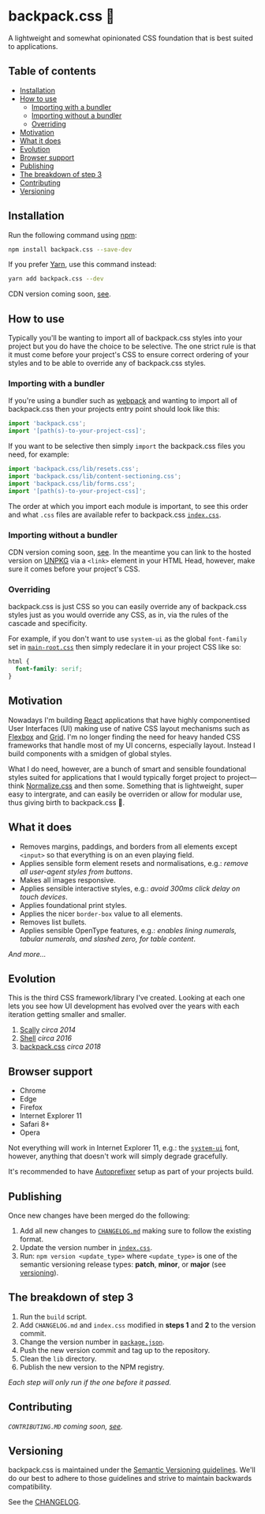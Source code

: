 # backpack.css 🎒 <!-- omit in toc -->

A lightweight and somewhat opinionated CSS foundation that is best suited to applications.

## Table of contents <!-- omit in toc -->

- [Installation](#installation)
- [How to use](#how-to-use)
  - [Importing with a bundler](#importing-with-a-bundler)
  - [Importing without a bundler](#importing-without-a-bundler)
  - [Overriding](#overriding)
- [Motivation](#motivation)
- [What it does](#what-it-does)
- [Evolution](#evolution)
- [Browser support](#browser-support)
- [Publishing](#publishing)
- [The breakdown of step 3](#the-breakdown-of-step-3)
- [Contributing](#contributing)
- [Versioning](#versioning)

## Installation

Run the following command using [npm](https://www.npmjs.com/):

```bash
npm install backpack.css --save-dev
```

If you prefer [Yarn](https://yarnpkg.com/en/), use this command instead:

```bash
yarn add backpack.css --dev
```

CDN version coming soon, [see](https://github.com/chris-pearce/backpack.css/issues/15).

## How to use

Typically you'll be wanting to import all of backpack.css styles into your project but you do have the choice to be selective. The one strict rule is that it must come before your project's CSS to ensure correct ordering of your styles and to be able to override any of backpack.css styles.

### Importing with a bundler

If you're using a bundler such as [webpack](https://webpack.js.org/) and wanting to import all of backpack.css then your projects entry point should look like this:

```js
import 'backpack.css';
import '[path(s)-to-your-project-css]';
```

If you want to be selective then simply `import` the backpack.css files you need, for example:

```js
import 'backpack.css/lib/resets.css';
import 'backpack.css/lib/content-sectioning.css';
import 'backpack.css/lib/forms.css';
import '[path(s)-to-your-project-css]';
```

The order at which you import each module is important, to see this order and what `.css` files are available refer to backpack.css [`index.css`](src/index.css).

### Importing without a bundler

CDN version coming soon, [see](https://github.com/chris-pearce/backpack.css/issues/15). In the meantime you can link to the hosted version on [UNPKG](https://unpkg.com) via a `<link>` element in your HTML Head, however, make sure it comes before your project's CSS.

### Overriding

backpack.css is just CSS so you can easily override any of backpack.css styles just as you would override any CSS, as in, via the rules of the cascade and specificity.

For example, if you don't want to use `system-ui` as the global `font-family` set in [`main-root.css`](src/main-root.css) then simply redeclare it in your project CSS like so:

```css
html {
  font-family: serif;
}
```

## Motivation

Nowadays I'm building [React](https://reactjs.org/) applications that have highly componentised User Interfaces (UI) making use of native CSS layout mechanisms such as [Flexbox](https://css-tricks.com/snippets/css/a-guide-to-flexbox/) and [Grid](https://css-tricks.com/snippets/css/complete-guide-grid/). I'm no longer finding the need for heavy handed CSS frameworks that handle most of my UI concerns, especially layout. Instead I build components with a smidgen of global styles.

What I do need, however, are a bunch of smart and sensible foundational styles suited for applications that I would typically forget project to project—think [Normalize.css](http://necolas.github.io/normalize.css/) and then some. Something that is lightweight, super easy to intergrate, and can easily be overriden or allow for modular use, thus giving birth to backpack.css 🙂.

## What it does

- Removes margins, paddings, and borders from all elements except `<input>` so that everything is on an even playing field.
- Applies sensible form element resets and normalisations, e.g.: _remove all user-agent styles from buttons_.
- Makes all images responsive.
- Applies sensible interactive styles, e.g.: _avoid 300ms click delay on touch devices_.
- Applies foundational print styles.
- Applies the nicer `border-box` value to all elements.
- Removes list bullets.
- Applies sensible OpenType features, e.g.: _enables lining numerals, tabular numerals, and slashed zero, for table content_.

_And more…_

## Evolution

This is the third CSS framework/library I've created. Looking at each one lets you see how UI development has evolved over the years with each iteration getting smaller and smaller.

1.  [Scally](https://github.com/chris-pearce/scally) _circa 2014_
2.  [Shell](https://github.com/campaignmonitor/shell) _circa 2016_
3.  [backpack.css](https://github.com/chris-pearce/backpack.css) _circa 2018_

## Browser support

- Chrome
- Edge
- Firefox
- Internet Explorer 11
- Safari 8+
- Opera

Not everything will work in Internet Explorer 11, e.g.: the [`system-ui`](https://caniuse.com/#feat=font-family-system-uiZ) font, however, anything that doesn't work will simply degrade gracefully.

It's recommended to have [Autoprefixer](https://github.com/postcss/autoprefixer) setup as part of your projects build.

## Publishing

Once new changes have been merged do the following:

1. Add all new changes to [`CHANGELOG.md`](CHANGELOG.md) making sure to follow the existing format.
2. Update the version number in [`index.css`](src/index.css).
3. Run: `npm version <update_type>` where `<update_type>` is one of the semantic versioning release types: **patch**, **minor**, or **major** (see [versioning](#versioning)).

## The breakdown of step 3

1. Run the `build` script.
2. Add `CHANGELOG.md` and `index.css` modified in **steps 1** and **2** to the version commit.
3. Change the version number in [`package.json`](package.json).
4. Push the new version commit and tag up to the repository.
5. Clean the `lib` directory.
6. Publish the new version to the NPM registry.

_Each step will only run if the one before it passed._

## Contributing

_`CONTRIBUTING.MD` coming soon, [see](https://github.com/chris-pearce/backpack.css/issues/10)._

## Versioning

backpack.css is maintained under the [Semantic Versioning guidelines](http://semver.org/). We'll do our best to adhere to those guidelines and strive to maintain backwards compatibility.

See the [CHANGELOG](CHANGELOG.md).
